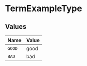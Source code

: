 # TermExampleType


## Values

| Name   | Value  |
| ------ | ------ |
| `GOOD` | good   |
| `BAD`  | bad    |